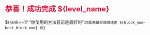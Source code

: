 ## <font color=#DC143C size=5>恭喜！成功完成 ${level_name}</font>
${rank==1? "你使用的方法目前是最好的":`你距离最好成绩还差 ${block_num-best_block_num} 块`}

